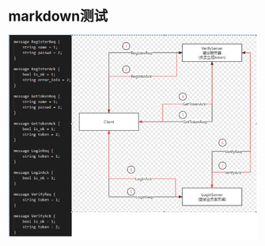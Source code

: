 # markdown测试

![逻辑图](https://github.com/shiliulong/shiliulong/blob/main/%E9%80%BB%E8%BE%91%E5%9B%BE.png "逻辑图")